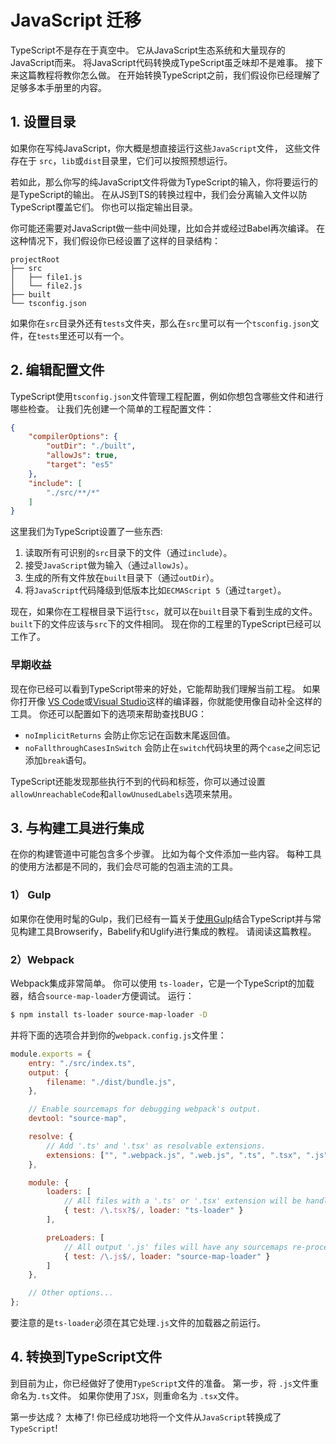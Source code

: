 # JavaScript 迁移

TypeScript不是存在于真空中。 它从JavaScript生态系统和大量现存的JavaScript而来。 将JavaScript代码转换成TypeScript虽乏味却不是难事。 接下来这篇教程将教你怎么做。 在开始转换TypeScript之前，我们假设你已经理解了足够多本手册里的内容。

## 1. 设置目录

如果你在写纯JavaScript，你大概是想直接运行这些`JavaScript`文件， 这些文件存在于 `src`，`lib`或`dist`目录里，它们可以按照预想运行。

若如此，那么你写的纯JavaScript文件将做为TypeScript的输入，你将要运行的是TypeScript的输出。 在从JS到TS的转换过程中，我们会分离输入文件以防TypeScript覆盖它们。 你也可以指定输出目录。

你可能还需要对JavaScript做一些中间处理，比如合并或经过Babel再次编译。 在这种情况下，我们假设你已经设置了这样的目录结构：

```
projectRoot
├── src
│   ├── file1.js
│   └── file2.js
├── built
└── tsconfig.json
```

如果你在`src`目录外还有`tests`文件夹，那么在`src`里可以有一个`tsconfig.json`文件，在`tests`里还可以有一个。

## 2. 编辑配置文件

TypeScript使用`tsconfig.json`文件管理工程配置，例如你想包含哪些文件和进行哪些检查。 让我们先创建一个简单的工程配置文件：

```json
{
    "compilerOptions": {
        "outDir": "./built",
        "allowJs": true,
        "target": "es5"
    },
    "include": [
        "./src/**/*"
    ]
}
```

这里我们为TypeScript设置了一些东西:

1. 读取所有可识别的`src`目录下的文件（通过`include`）。
2. 接受`JavaScript`做为输入（通过`allowJs`）。
3. 生成的所有文件放在`built`目录下（通过`outDir`）。
4. 将`JavaScript`代码降级到低版本比如`ECMAScript 5`（通过`target`）。

现在，如果你在工程根目录下运行`tsc`，就可以在`built`目录下看到生成的文件。 `built`下的文件应该与`src`下的文件相同。 现在你的工程里的TypeScript已经可以工作了。

### 早期收益

现在你已经可以看到TypeScript带来的好处，它能帮助我们理解当前工程。 如果你打开像 [VS Code](https://code.visualstudio.com/)或[Visual Studio](https://visualstudio.com/)这样的编译器，你就能使用像自动补全这样的工具。 你还可以配置如下的选项来帮助查找BUG：

- `noImplicitReturns` 会防止你忘记在函数末尾返回值。
- `noFallthroughCasesInSwitch` 会防止在`switch`代码块里的两个`case`之间忘记添加`break`语句。

TypeScript还能发现那些执行不到的代码和标签，你可以通过设置`allowUnreachableCode`和`allowUnusedLabels`选项来禁用。

## 3. 与构建工具进行集成

在你的构建管道中可能包含多个步骤。 比如为每个文件添加一些内容。 每种工具的使用方法都是不同的，我们会尽可能的包涵主流的工具。

### 1） Gulp

如果你在使用时髦的Gulp，我们已经有一篇关于[使用Gulp](https://www.tslang.cn/docs/handbook/gulp.html)结合TypeScript并与常见构建工具Browserify，Babelify和Uglify进行集成的教程。 请阅读这篇教程。

### 2）Webpack

Webpack集成非常简单。 你可以使用 `ts-loader`，它是一个TypeScript的加载器，结合`source-map-loader`方便调试。 运行：

```bash
$ npm install ts-loader source-map-loader -D
```

并将下面的选项合并到你的`webpack.config.js`文件里：

```js
module.exports = {
    entry: "./src/index.ts",
    output: {
        filename: "./dist/bundle.js",
    },

    // Enable sourcemaps for debugging webpack's output.
    devtool: "source-map",

    resolve: {
        // Add '.ts' and '.tsx' as resolvable extensions.
        extensions: ["", ".webpack.js", ".web.js", ".ts", ".tsx", ".js"]
    },

    module: {
        loaders: [
            // All files with a '.ts' or '.tsx' extension will be handled by 'ts-loader'.
            { test: /\.tsx?$/, loader: "ts-loader" }
        ],

        preLoaders: [
            // All output '.js' files will have any sourcemaps re-processed by 'source-map-loader'.
            { test: /\.js$/, loader: "source-map-loader" }
        ]
    },

    // Other options...
};
```

要注意的是`ts-loader`必须在其它处理`.js`文件的加载器之前运行。 

## 4. 转换到TypeScript文件

到目前为止，你已经做好了使用`TypeScript`文件的准备。 第一步，将 `.js`文件重命名为`.ts`文件。 如果你使用了`JSX`，则重命名为 `.tsx`文件。

第一步达成？ 太棒了! 你已经成功地将一个文件从`JavaScript`转换成了`TypeScript`!

